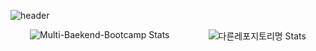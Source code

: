 ![header](https://capsule-render.vercel.app/api?type=waving&color=gradient&customColorList=ff1493,ff69b4,ffb6c1&text=Welcome%20to%20Juhee's%20GitHub%20👋&animation=twinkling&fontSize=35&fontAlignY=40&fontAlign=70&height=250)

<div style="display: flex; justify-content: space-around;">
  <img src="https://github-readme-stats.vercel.app/api?username=kittyjh19&repo=Multi-Baekend-Bootcamp&show_icons=true&bg_color=ffebee&title_color=ff1493&text_color=ff69b4&icon_color=ff69b4" alt="Multi-Baekend-Bootcamp Stats" />
  <img src="https://github-readme-stats.vercel.app/api?username=kittyjh19&repo=다른레포지토리명&show_icons=true&bg_color=ffebee&title_color=ff1493&text_color=ff69b4&icon_color=ff69b4" alt="다른레포지토리명 Stats" />
</div>









